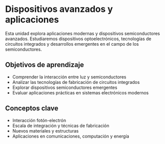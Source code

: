 # Dispositivos avanzados y aplicaciones

Esta unidad explora aplicaciones modernas y dispositivos semiconductores avanzados. Estudiaremos dispositivos optoelectrónicos, tecnologías de circuitos integrados y desarrollos emergentes en el campo de los semiconductores.

## Objetivos de aprendizaje

- Comprender la interacción entre luz y semiconductores
- Analizar las tecnologías de fabricación de circuitos integrados
- Explorar dispositivos semiconductores emergentes
- Evaluar aplicaciones prácticas en sistemas electrónicos modernos

## Conceptos clave

- Interacción fotón-electrón
- Escala de integración y técnicas de fabricación
- Nuevos materiales y estructuras
- Aplicaciones en comunicaciones, computación y energía